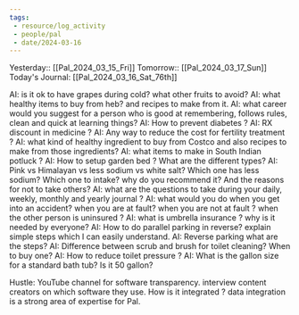 ```yaml
---
tags:
 - resource/log_activity
 - people/pal
 - date/2024-03-16
---
```

Yesterday:: [[Pal_2024_03_15_Fri]] 
Tomorrow:: [[Pal_2024_03_17_Sun]]  
Today's Journal: [[Pal_2024_03_16_Sat_76th]] 


AI: is it ok to have grapes during cold? what other fruits to avoid? 
AI: what healthy items to buy from heb? and recipes to make from it. 
AI: what career would you suggest for a person who is good at remembering, follows rules, clean and quick at learning things? 
AI: How to prevent diabetes ? 
AI: RX discount in medicine ? 
AI: Any way to reduce the cost for fertility treatment ? 
AI: what kind of healthy ingredient to buy from Costco and also recipes to make from those ingredients?
AI: what items to make in South Indian potluck ? 
AI: How to setup garden bed ? What are the different types? 
AI: Pink vs Himalayan vs less sodium vs white salt? Which one has less sodium? Which one to intake? why do you recommend it? And the reasons for not to take others? 
AI: what are the questions to take during your daily, weekly, monthly and yearly journal ? 
AI: what would you do when you get into an accident? when you are at fault? when you are not at fault ? when the other person is uninsured ? 
AI: what is umbrella insurance ? why is it needed by everyone? 
AI: How to do parallel parking in reverse? explain simple steps which I can easily understand. 
AI: Reverse parking what are the steps? 
AI: Difference between scrub and brush for toilet cleaning? When to buy one? 
AI: How to reduce toilet pressure ? 
AI: What is the gallon size for a standard bath tub? Is it 50 gallon?

Hustle: YouTube channel for software transparency. interview content creators on which software they use. How is it integrated ? data integration is a strong area of expertise for Pal. 